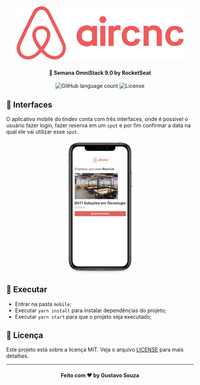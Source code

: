 <h1 align="center">
    <img alt="Aircnc" src="../.github/logo.png" />
</h1>

<h4 align="center">
  🚀 Semana OmniStack 9.0 by RocketSeat
</h4>

<p align="center">
  <img alt="GitHub language count" src="https://img.shields.io/github/languages/count/guuhx97/aircnc">
  <img alt="License" src="https://img.shields.io/badge/license-MIT-brightgreen">
</p>

## 📱 Interfaces

O aplicativo mobile do tindev conta com três interfaces, onde é possível o usuário fazer login, fazer reserva em um `spot` e por fim confirmar a data na qual ele vai utilizar esse `spot`.

<div align="center">
    <img alt="AirCnC" src="../.github/mobile-interface.png"  height="355.5px"/>
</div>

## 🔄 Executar

- Entrar na pasta `mobile`;
- Executar `yarn install` para instalar dependências do projeto;
- Executar `yarn start` para que o projeto seja executado;

## 📝 Licença

Este projeto está sobre a licença MIT. Veja o arquivo [LICENSE](../LICENSE.md) para mais detalhes.

---

<h4 align="center">
  Feito com ❤️ by Gustavo Souza
</h4>
